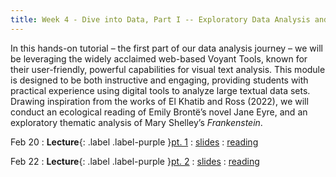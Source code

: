 ```yaml
---
title: Week 4 - Dive into Data, Part I -- Exploratory Data Analysis and Distant Reading
---
```


In this hands-on tutorial – the first part of our data analysis journey – we will be leveraging the widely acclaimed web-based Voyant Tools, known for their user-friendly, powerful capabilities for visual text analysis. This module is designed to be both instructive and engaging, providing students with practical experience using digital tools to analyze large textual data sets. Drawing inspiration from the works of El Khatib and Ross (2022), we will conduct an ecological reading of Emily Brontë’s novel Jane Eyre, and an exploratory thematic analysis of Mary Shelley’s *Frankenstein*.

Feb 20
: **Lecture**{: .label .label-purple }[pt. 1](#)
  : [slides](https://registrar.princeton.edu/course-offerings/course-details?term=1244&courseid=013536)
  : [reading](https://registrar.princeton.edu/course-offerings/course-details?term=1244&courseid=013536)

Feb 22
: **Lecture**{: .label .label-purple }[pt. 2](#)
  : [slides](https://registrar.princeton.edu/course-offerings/course-details?term=1244&courseid=013536)
  : [reading](https://registrar.princeton.edu/course-offerings/course-details?term=1244&courseid=013536)